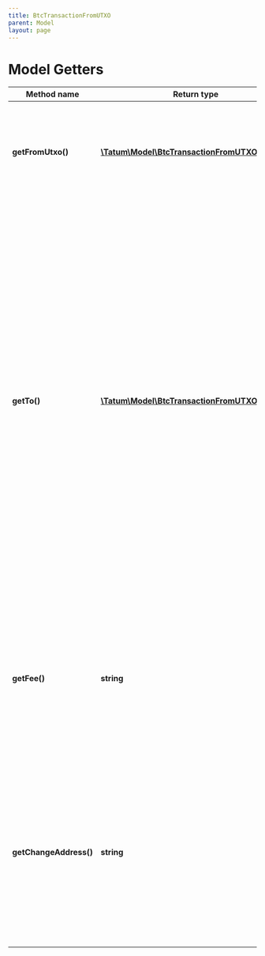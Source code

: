 ```yaml
---
title: BtcTransactionFromUTXO
parent: Model
layout: page
---
```


# Model Getters

Method name | Return type | Description | Notes
------------ | ------------- | ------------- | -------------
**getFromUtxo()** | [**\Tatum\Model\BtcTransactionFromUTXOSource[]**](../BtcTransactionFromUTXOSource) | The array of transaction hashes, indexes of its UTXOs, and the private keys of the associated blockchain addresses |
**getTo()** | [**\Tatum\Model\BtcTransactionFromUTXOTarget[]**](../BtcTransactionFromUTXOTarget) | The array of blockchain addresses to send the assets to and the amounts that each address should receive (in BTC). The difference between the UTXOs calculated in the <code>fromUTXO</code> section and the total amount to receive calculated in the <code>to</code> section will be used as the gas fee. To explicitly specify the fee amount and the blockchain address where any extra funds remaining after covering the fee will be sent, set the <code>fee</code> and <code>changeAddress</code> parameters. |
**getFee()** | **string** | The fee to be paid for the transaction (in BTC); if you are using this parameter, you have to also use the <code>changeAddress</code> parameter because these two parameters only work together. | [optional]
**getChangeAddress()** | **string** | The blockchain address to send any extra assets remaining after covering the fee; if you are using this parameter, you have to also use the <code>fee</code> parameter because these two parameters only work together. | [optional]

